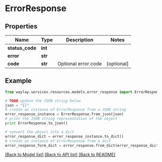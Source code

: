 # ErrorResponse


## Properties

Name | Type | Description | Notes
------------ | ------------- | ------------- | -------------
**status_code** | **int** |  | 
**error** | **str** |  | 
**code** | **str** | Optional error code | [optional] 

## Example

```python
from waylay.services.resources.models.error_response import ErrorResponse

# TODO update the JSON string below
json = "{}"
# create an instance of ErrorResponse from a JSON string
error_response_instance = ErrorResponse.from_json(json)
# print the JSON string representation of the object
print ErrorResponse.to_json()

# convert the object into a dict
error_response_dict = error_response_instance.to_dict()
# create an instance of ErrorResponse from a dict
error_response_form_dict = error_response.from_dict(error_response_dict)
```
[[Back to Model list]](../README.md#documentation-for-models) [[Back to API list]](../README.md#documentation-for-api-endpoints) [[Back to README]](../README.md)


